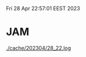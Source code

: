 Fri 28 Apr 22:57:01 EEST 2023
# JAM
<a href='./cache/202304/28_22.log'>./cache/202304/28_22.log</a>
